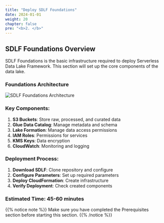 ```yaml
---
title: "Deploy SDLF Foundations"
date: 2024-01-01
weight: 20
chapter: false
pre: "<b>2. </b>"
---
```


## SDLF Foundations Overview

SDLF Foundations is the basic infrastructure required to deploy Serverless Data Lake Framework. This section will set up the core components of the data lake.

### Foundations Architecture

![SDLF Foundations Architecture](../../../static/images/2/0.png?width=40pc)

### Key Components:

1. **S3 Buckets**: Store raw, processed, and curated data
2. **Glue Data Catalog**: Manage metadata and schema
3. **Lake Formation**: Manage data access permissions
4. **IAM Roles**: Permissions for services
5. **KMS Keys**: Data encryption
6. **CloudWatch**: Monitoring and logging

### Deployment Process:

1. **Download SDLF**: Clone repository and configure
2. **Configure Parameters**: Set up required parameters
3. **Deploy CloudFormation**: Create infrastructure
4. **Verify Deployment**: Check created components

### Estimated Time: 45-60 minutes

{{% notice note %}}
Make sure you have completed the Prerequisites section before starting this section.
{{% /notice %}}